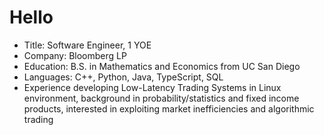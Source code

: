 # Hello
- Title: Software Engineer, 1 YOE
- Company: Bloomberg LP
- Education: B.S. in Mathematics and Economics from UC San Diego
- Languages: C++, Python, Java, TypeScript, SQL
- Experience developing Low-Latency Trading Systems in Linux environment, background in probability/statistics and fixed income products, interested in exploiting market inefficiencies and algorithmic trading
